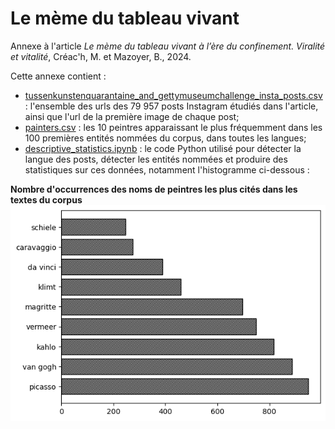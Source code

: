 # Le mème du tableau vivant
Annexe à l'article *Le mème du tableau vivant à l’ère du confinement. Viralité et vitalité*, Créac'h, M. et Mazoyer, B., 2024.

Cette annexe contient :
* [tussenkunstenquarantaine_and_gettymuseumchallenge_insta_posts.csv](tussenkunstenquarantaine_and_gettymuseumchallenge_insta_posts.csv) : l'ensemble des urls des 79 957 posts Instagram étudiés dans l'article, ainsi que l'url de la première image de chaque post;
* [painters.csv](painters.csv) : les 10 peintres apparaissant le plus fréquemment dans les 100 premières entités nommées du corpus, dans toutes les langues;
* [descriptive_statistics.ipynb](descriptive_statistics.ipynb) : le code Python utilisé pour détecter la langue des posts, détecter les entités nommées et produire des statistiques sur ces données, notamment l'histogramme ci-dessous :

 **Nombre d'occurrences des noms de peintres les plus cités dans les textes du corpus**
 ![Nombre d'occurrences des peintres les plus cités dans les textes du corpus](most_common_painters.png)